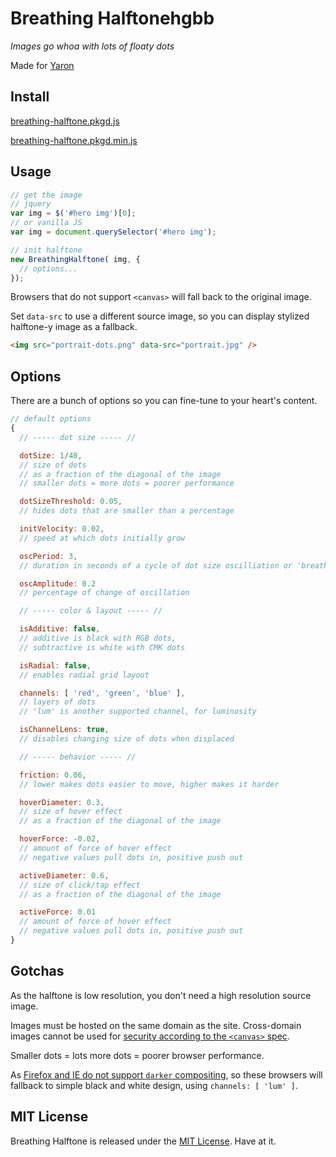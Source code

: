 # Breathing Halftonehgbb

_Images go whoa with lots of floaty dots_

Made for [Yaron](http://yaronschoen.com/info)

## Install

[breathing-halftone.pkgd.js](http://breathing-halftone.desandro.com/dist/breathing-halftone.pkgd.js)

[breathing-halftone.pkgd.min.js](http://breathing-halftone.desandro.com/dist/breathing-halftone.pkgd.min.js)

## Usage

``` js
// get the image
// jquery
var img = $('#hero img')[0];
// or vanilla JS
var img = document.querySelector('#hero img');

// init halftone
new BreathingHalftone( img, {
  // options...
});
```

Browsers that do not support `<canvas>` will fall back to the original image.

Set `data-src` to use a different source image, so you can display stylized halftone-y image as a fallback.

``` html
<img src="portrait-dots.png" data-src="portrait.jpg" />
```

## Options

There are a bunch of options so you can fine-tune to your heart's content.

``` js
// default options
{
  // ----- dot size ----- //

  dotSize: 1/40,
  // size of dots
  // as a fraction of the diagonal of the image
  // smaller dots = more dots = poorer performance

  dotSizeThreshold: 0.05,
  // hides dots that are smaller than a percentage

  initVelocity: 0.02,
  // speed at which dots initially grow

  oscPeriod: 3,
  // duration in seconds of a cycle of dot size oscilliation or 'breathing'

  oscAmplitude: 0.2
  // percentage of change of oscillation

  // ----- color & layout ----- //

  isAdditive: false,
  // additive is black with RGB dots,
  // subtractive is white with CMK dots

  isRadial: false,
  // enables radial grid layout

  channels: [ 'red', 'green', 'blue' ],
  // layers of dots
  // 'lum' is another supported channel, for luminosity

  isChannelLens: true,
  // disables changing size of dots when displaced

  // ----- behavior ----- //

  friction: 0.06,
  // lower makes dots easier to move, higher makes it harder

  hoverDiameter: 0.3,
  // size of hover effect
  // as a fraction of the diagonal of the image

  hoverForce: -0.02,
  // amount of force of hover effect
  // negative values pull dots in, positive push out

  activeDiameter: 0.6,
  // size of click/tap effect
  // as a fraction of the diagonal of the image

  activeForce: 0.01
  // amount of force of hover effect
  // negative values pull dots in, positive push out
}
```

## Gotchas

As the halftone is low resolution, you don't need a high resolution source image.

Images must be hosted on the same domain as the site. Cross-domain images cannot be used for [security according to the `<canvas>` spec](http://www.whatwg.org/specs/web-apps/current-work/multipage/the-canvas-element.html#security-with-canvas-elements).

Smaller dots = lots more dots = poorer browser performance.

As [Firefox and IE do not support `darker` compositing](http://dropshado.ws/post/77229081704/firefox-doesnt-support-canvas-composite-darker), so these browsers will fallback to simple black and white design, using `channels: [ 'lum' ]`.

## MIT License

Breathing Halftone is released under the [MIT License](http://desandro.mit-license.org/). Have at it.
